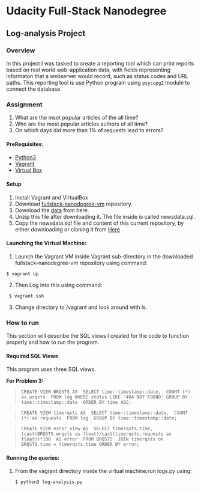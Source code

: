 # Udacity Full-Stack Nanodegree
## Log-analysis Project

### Overview

In this project I was tasked to create a reporting tool which can print reports based on real world web-application data, with fields representing informaton that a webserver would record, such as status codes and URL paths. This reporting tool is use Python program using  `psycopg2` module to connect the database.

### Assignment

1. What are the msot popular articles of the all time?
2. Who are the most popular articles authors of all time?
3. On which days did more than 1% of requests lead to errors?

#### PreRequisites:
* [Python3](https://www.python.org/)
* [Vagrant](https://www.vagrantup.com)
* [Virtual Box](https://www.virtualbox.org)

#### Setup

1. Install Vagrant and VirtualBox
2. Download [fullstack-nanodegree-vm](https://github.com/udacity/fullstack-nanodegree-vm) repository.
3. Download the [data](https://d17h27t6h515a5.cloudfront.net/topher/2016/August/57b5f748_newsdata/newsdata.zip) from here.
4. Unzip this file after downloading it. The file inside is called newsdata.sql.
5. Copy the newsdata.sql file and content of this current repository, by either downloading or cloning it from
  [Here](https://github.com/sagarchoudhary96/Log-Analysis)


#### Launching the Virtual Machine:
1. Launch the Vagrant VM inside Vagrant sub-directory in the downloaded fullstack-nanodegree-vm repository using command:
  
  ```
  $ vagrant up
  ```
2. Then Log into this using command:
  
  ```
   $ vagrant ssh
   ```
3. Change directory to /vagrant and look around with ls.

### How to run

This section will describe the SQL views I created for the code to function properly and how to run the program.

#### Required SQL Views
This program uses three SQL views.

**For Problem 3:**

> `CREATE VIEW BRQSTS AS 
SELECT time::timestamp::date, 
COUNT (*) as wrqsts 
FROM log
WHERE status LIKE '404 NOT FOUND'
GROUP BY time::timestamp::date 
ORDER BY time ASC;`

> `CREATE VIEW timerqsts AS 
SELECT time::timestamp::date, 
COUNT (*) as requests 
FROM log 
GROUP BY time::timestamp::date;`

> `CREATE VIEW error_view AS 
SELECT timerqsts.time, 
(cast(BRQSTS.wrqsts as float)/cast(timerqsts.requests as float))*100 
AS error 
FROM BRQSTS 
JOIN timerqsts on BRQSTS.time = timerqsts.time
ORDER BY error;`

#### Running the queries:
1. From the vagrant directory inside the virtual machine,run logs.py using:
   ```
   $ python3 log-analysis.py
   ```
